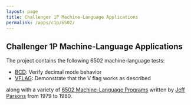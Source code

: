 ```yaml
---
layout: page
title: Challenger 1P Machine-Language Applications
permalink: /apps/c1p/6502/
---
```


Challenger 1P Machine-Language Applications
---

The project contains the following 6502 machine-language tests:

- [BCD](tests/bcd/bcd.asm): Verify decimal mode behavior
- [VFLAG](tests/vflag/vflag.asm): Demonstrate that the V flag works as described

along with a variety of [6502 Machine-Language Programs](jeffpar/) written by [Jeff Parsons](https://jeffpar.com)
from 1979 to 1980.
